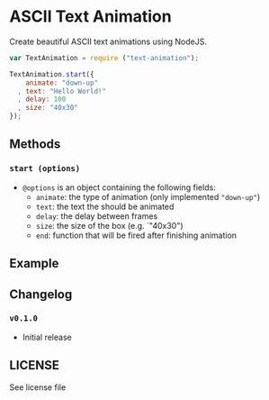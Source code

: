 ASCII Text Animation
====================

Create beautiful ASCII text animations using NodeJS.

```js
var TextAnimation = require ("text-animation");

TextAnimation.start({
    animate: "down-up"
  , text: "Hello World!"
  , delay: 100
  , size: "40x30"
});
```

## Methods

### `start (options)`
 - `@options` is an object containing the following fields:
   - `animate`: the type of animation (only implemented `"down-up"`)
   - `text`: the text the should be animated
   - `delay`: the delay between frames
   - `size`: the size of the box (e.g. `"40x30")
   - `end`: function that will be fired after finishing animation

## Example

## Changelog
### `v0.1.0`
 - Initial release

## LICENSE
See license file
